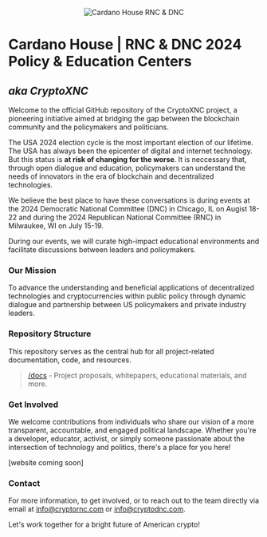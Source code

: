 <p align="center">
  <img src="https://objects-us-east-1.dream.io/website-backup-wsc/Assets/github/Picture2.png" alt="Cardano House RNC & DNC">
</p>

# Cardano House | RNC & DNC 2024 Policy & Education Centers
## *aka CryptoXNC*


Welcome to the official GitHub repository of the CryptoXNC project, a pioneering initiative aimed at bridging the gap between the blockchain community and the policymakers and politicians. 

The USA 2024 election cycle is the most important election of our lifetime. The USA has always been the epicenter of digital and internet technology. But this status is **at risk of changing for the worse**. It is neccessary that, through open dialogue and education, policymakers can understand the needs of innovators in the era of blockchain and decentralized technologies.

We believe the best place to have these conversations is during events at the 2024 Democratic National Committee (DNC) in Chicago, IL on Augist 18-22 and during the 2024 Republican National Committee (RNC) in Milwaukee, WI on July 15-19. 

During our events, we will curate high-impact educational environments and facilitate discussions between leaders and policymakers.

### Our Mission
To advance the understanding and beneficial applications of decentralized technologies and cryptocurrencies within public policy through dynamic dialogue and partnership between US policymakers and private industry leaders.

### Repository Structure
This repository serves as the central hub for all project-related documentation, code, and resources. 
>[/docs](docs/README.md) - Project proposals, whitepapers, educational materials, and more.
>

### Get Involved
We welcome contributions from individuals who share our vision of a more transparent, accountable, and engaged political landscape. Whether you're a developer, educator, activist, or simply someone passionate about the intersection of technology and politics, there's a place for you here!

[website coming soon]

### Contact
For more information, to get involved, or to reach out to the team directly via email at info@cryptornc.com or info@cryptodnc.com.

Let's work together for a bright future of American crypto!

